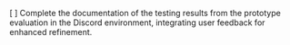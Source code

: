 [ ] Complete the documentation of the testing results from the prototype evaluation in the Discord environment, integrating user feedback for enhanced refinement.